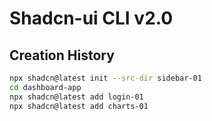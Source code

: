 # Shadcn-ui CLI v2.0

## Creation History

```bash
npx shadcn@latest init --src-dir sidebar-01
cd dashboard-app
npx shadcn@latest add login-01
npx shadcn@latest add charts-01
```
